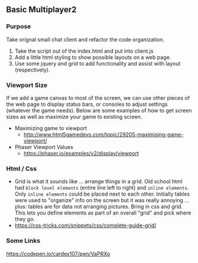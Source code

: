 ## Basic Multiplayer2

### Purpose

Take orignal small chat client and refactor the code organization.

1. Take the script out of the index.html and put into client.js
2. Add a little html styling to show possible layouts on a web page.
3. Use some jquery and grid to add functionality and assist with layout (respectively).

### Viewport Size

If we add a game canvas to most of the screen, we can use other pieces of the web page to display status bars, or consoles to adjust settings (whatever the game needs). Below are some examples of how to get screen sizes as well as maximize your game to existing screen.

- Maximizing game to viewport
    - http://www.html5gamedevs.com/topic/29205-maximising-game-viewport/
- Phaser Viewport Values
    - https://phaser.io/examples/v2/display/viewport

### Html / Css

- Grid is what it sounds like ... arrange things in a grid. Old school html had `block level elements` (entire line left to right) and `inline elements`. Only `inline elements` could be placed next to each other. Initially tables were used to "organize" info on the screen but it was really annoying ... plus: tables are for data not arranging pictures. Bring in css and grid. This lets you define elements as part of an overall "grid" and pick where they go.
- https://css-tricks.com/snippets/css/complete-guide-grid/


### Some Links

https://codepen.io/cardex107/pen/VaPRXo